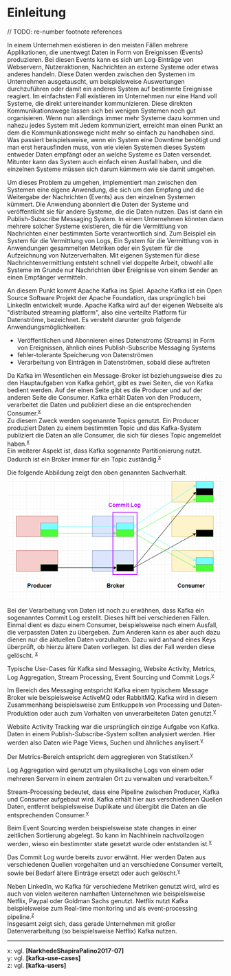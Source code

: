 # Einleitung
// TODO: re-number footnote references

In einem Unternehmen existieren in den meisten Fällen mehrere Applikationen, die unentwegt Daten in Form von Ereignissen (Events) produzieren. Bei diesen Events kann es sich um Log-Einträge von Webservern, Nutzeraktionen, Nachrichten an externe Systeme oder etwas anderes handeln. Diese Daten werden zwischen den Systemen im Unternehmen ausgetauscht, um beispielsweise Auswertungen durchzuführen oder damit ein anderes System auf bestimmte Ereignisse reagiert. Im einfachsten Fall existieren im Unternehmen nur eine Hand voll Systeme, die direkt untereinander kommunizieren. Diese direkten Kommunikationswege lassen sich bei wenigen Systemen noch gut organisieren. Wenn nun allerdings immer mehr Systeme dazu kommen und nahezu jedes System mit Jedem kommuniziert, erreicht man einen Punkt an dem die Kommunikationswege nicht mehr so einfach zu handhaben sind. Was passiert beispielsweise, wenn ein System eine Downtime benötigt und man erst herausfinden muss, von wie vielen Systemen dieses System entweder Daten empfängt oder an welche Systeme es Daten versendet. Mitunter kann das System auch einfach einen Ausfall haben, und die einzelnen Systeme müssen sich darum kümmern wie sie damit umgehen.

Um dieses Problem zu umgehen, implementiert man zwischen den Systemen eine eigene Anwendung, die sich um den Empfang und die Weitergabe der Nachrichten (Events) aus den einzelnen Systemen kümmert. Die Anwendung abonniert die Daten der Systeme und veröffentlicht sie für andere Systeme, die die Daten nutzen. Das ist dann ein Publish-Subscribe Messaging System. In einem Unternehmen könnten dann mehrere solcher Systeme existieren, die für die Vermittlung von Nachrichten einer bestimmten Sorte verantwortlich sind. Zum Beispiel ein System für die Vermittlung von Logs, Ein System für die Vermittlung von in Anwendungen gesammelten Metriken oder ein System für die Aufzeichnung von Nutzerverhalten. Mit eigenen Systemen für diese Nachrichtenvermittlung entsteht schnell viel doppelte Arbeit, obwohl alle Systeme im Grunde nur Nachrichten über Ereignisse von einem Sender an einen Empfänger vermitteln.

An diesem Punkt kommt Apache Kafka ins Spiel. Apache Kafka ist ein Open Source Software Projekt der Apache Foundation, das ursprünglich bei LinkedIn entwickelt wurde. Apache Kafka wird auf der eigenen Webseite als "distributed streaming platform", also eine verteilte Platform für Datenströme, bezeichnet. Es versteht darunter grob folgende Anwendungsmöglichkeiten:

* Veröffentlichen und Abonnieren eines Datenstroms (Streams) in Form von Ereignissen, ähnlich eines Publish-Subscribe Messaging Systems
* fehler-tolerante Speicherung von Datenströmen
* Verarbeitung von Einträgen in Datenströmen, sobald diese auftreten

Da Kafka im Wesentlichen ein Message-Broker ist beziehungsweise dies zu den Hauptaufgaben von Kafka gehört, gibt es zwei Seiten, die von Kafka bedient werden. Auf der einen Seite gibt es die Producer und auf der anderen Seite die Consumer. Kafka erhält Daten von den Producern, verarbeitet die Daten und publiziert diese an die entsprechenden Consumer.<sup>[x](#definitv_guide)</sup>  
Zu diesem Zweck werden sogenannte Topics genutzt. Ein Producer produziert Daten zu einem bestimmten Topic und das Kafka-System publiziert die Daten an alle Consumer, die sich für dieses Topic angemeldet haben.<sup>[x](#definitv_guide)</sup>  
Ein weiterer Aspekt ist, dass Kafka sogenannte Partitionierung nutzt. Dadurch ist ein Broker immer für ein Topic zuständig.<sup>[x](#definitv_guide)</sup>

Die folgende Abbildung zeigt den oben genannten Sachverhalt.
![Kafka Überblick](./images/kafka_ueberblick.png)

Bei der Verarbeitung von Daten ist noch zu erwähnen, dass Kafka ein sogenanntes Commit Log erstellt. Dieses hilft bei verschiedenen Fällen. Einmal dient es dazu einem Consumer, beispielsweise nach einem Ausfall, die verpassten Daten zu übergeben. Zum Anderen kann es aber auch dazu dienen nur die aktuellen Daten vorzuhalten. Dazu wird anhand eines Keys überprüft, ob hierzu ältere Daten vorliegen. Ist dies der Fall werden diese gelöscht. <sup>[x](#definitv_guide)</sup>  

Typische Use-Cases für Kafka sind Messaging, Website Activity, Metrics, Log Aggregation, Stream Processing, Event Sourcing und Commit Logs.<sup>[y](#uses-cases)</sup>  

Im Bereich des Messaging entspricht Kafka einem typischem Message Broker wie beispielsweise ActiveMQ oder RabbitMQ. Kafka wird in diesem Zusammenhang beispielsweise zum Entkuppeln von Processing und Daten-Produktion oder auch zum Vorhalten von unverarbeiteten Daten genutzt.<sup>[y](#uses-cases)</sup>  

Website Activity Tracking war die ursprünglich einzige Aufgabe von Kafka. Daten in einem Publish-Subscribe-System sollten analysiert werden. Hier werden also Daten wie Page Views, Suchen und ähnliches anylisert.<sup>[y](#uses-cases)</sup>  

Der Metrics-Bereich entspricht dem aggregieren von Statistiken.<sup>[y](#uses-cases)</sup>  

Log Aggregation wird genutzt um physikalische Logs von einem oder mehreren Servern in einem zentralen Ort zu verwalten und verarbeiten.<sup>[y](#uses-cases)</sup>  

Stream-Processing bedeutet, dass eine Pipeline zwischen Producer, Kafka und Consumer aufgebaut wird. Kafka erhält hier aus verschiedenen Quellen Daten, entfernt beispielsweise Duplikate und übergibt die Daten an die entsprechenden Consumer.<sup>[y](#uses-cases)</sup>  

Beim Event Sourcing werden beispielsweise state changes in einer zeitlichen Sortierung abgelegt. So kann im Nachhinein nachvollzogen werden, wieso ein bestimmter state gesetzt wurde oder entstanden ist.<sup>[y](#uses-cases)</sup>  

Das Commit Log wurde bereits zuvor erwähnt. Hier werden Daten aus verschiedenen Quellen vorgehalten und an verschiedene Consumer verteilt, sowie bei Bedarf ältere Einträge ersetzt oder auch gelöscht.<sup>[y](#uses-cases)</sup>  

Neben LinkedIn, wo Kafka für verschiedene Metriken genutzt wird, wird es auch von vielen weiteren namhaften Unternehmen wie beispielsweise Netflix, Paypal oder Goldman Sachs genutzt. Netflix nutzt Kafka beispielsweise zum Real-time monitoring und als event-processing pipeline.<sup>[z](#powered-by)</sup>  
Insgesamt zeigt sich, dass gerade Unternehmen mit großer Datenverarbeitung (so beispielsweise Netflix) Kafka nutzen.

---

<a name="definitiv_guide">x</a>: vgl. **[NarkhedeShapiraPalino2017-07]**  
<a name="uses-cases">y</a>: vgl. **[kafka-use-cases]**  
<a name="powered-by">z</a>: vgl. **[kafka-users]** 
